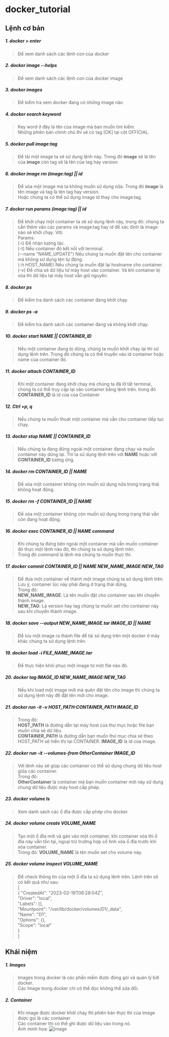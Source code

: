# docker_tutorial
## Lệnh cơ bản
##### 1. docker > enter
> Để xem danh sách các lệnh con của docker 
##### 2. docker image --helps
> Để xem danh sách các lệnh con của docker image
##### 3. docker images
> Để kiểm tra xem docker đang có những image nào
##### 4. docker search keyword
> Key word ở đây là tên của image mà bạn muốn tìm kiếm. <br/> 
Những phiên bản chính chủ thì sẽ có tag [OK] tại cột OFFICIAL.
##### 5. docker pull image:tag
> Để tải một image ta sẽ sử dụng lệnh này. Trong đó **image** sẽ là tên của **image** còn tag sẽ là tên của tag hay version

##### 6. docker image rm (image:tag) || id
> Để xóa một image mà ta không muốn sử dụng nữa. Trong đó **image** là tên image và tag là tên tag hay version. <br/>
Hoặc chúng ta có thể sử dụng image id thay cho image:tag.
##### 7. docker run params  (image:tag) || id
> Để khởi chạy một container ta sẽ sử dụng lệnh này, trong đó: chúng ta cần thêm vào các params và image:tag hay id để xác định là image nào sẽ khởi chạy. Với: <br/>
>Params:<br/> 
>(-i) Để nhận tương tác.<br/>
>(-t) Nếu container đó kết nối với terminal.<br/>
>(--name "NAME_UPDATE") Nếu chúng ta muốn đặt tên cho container mà không sử dụng tên tự động.<br/>
>(-h HOST_NAME) Nếu chúng ta muốn đặt lại hostname cho container.<br/>
>(-v) Để chia sẻ dữ liệu từ máy host vào container. Và khi container bị xóa thì dữ liệu tại máy host vẫn giữ nguyên. <br/>

##### 8. docker ps
> Để kiểm tra danh sách các container đang khởi chạy.
##### 9. docker ps -a
> Để kiểm tra danh sách các container đang và không khởi chạy.

##### 10. docker start NAME || CONTAINER_ID
> Nếu một container đang bị dừng, chúng ta muốn khởi chạy lại thì sử dụng lệnh trên. Trong đó chúng ta có thể truyền vào id container hoặc name của container đó.

##### 11. docker attach CONTAINER_ID
> Khi một container đang khởi chạy mà chúng ta đã lỡ tắt terminal, chúng ta có thể truy cập lại vào container bằng lệnh trên. trong đó **CONTAINER_ID** là id của của Container

##### 12. Ctrl +p, q
> Nếu chúng ta muốn thoát một container mà vẫn cho container tiếp tục chạy.

##### 13. docker stop NAME || CONTAINER_ID
> Nếu chúng ta đang đứng ngoài một container đang chạy và muốn container này dừng lại. Thì ta sử dụng lệnh trên với **NAME** hoặc với **CONTAINER_ID** tương ứng.

##### 14. docker rm CONTAINER_ID || NAME 
> Để xóa một container không còn muốn sử dụng nữa trong trạng thái không hoạt động.

##### 15. docker rm -f CONTAINER_ID || NAME
> Để xóa một container không còn muốn sử dụng trong trạng thái vẫn còn đang hoạt động.

##### 16. docker exec CONTAINER_ID || NAME  command
> Khi chúng ta đứng bên ngoài một container mà vẫn muốn container đó thực một lệnh nào đó, thì chúng ta sử dụng lệnh trên.<br/>
> Trong đó command là lệnh mà chúng ta muốn thực thi.

##### 17. docker commit CONTAINER_ID || NAME NEW_NAME_IMAGE:NEW_TAG
> Để đưa một container về thành một image chúng ta sử dụng lệnh trên. Lưu ý, container lúc này phải đang ở trạng thái dừng. <br/>
> Trong đó: <br/>
> **NEW_NAME_IMAGE**: Là tên muốn đặt cho container sau khi chuyển thành image. <br/>
> **NEW_TAG**: Là version hay tag chúng ta muốn set cho container này sau khi chuyển thành image.

##### 18. docker save --output NEW_NAME_IMAGE.tar IMAGE_ID || NAME
> Để lưu một image ra thành file để tái sử dụng trên một docker ở máy khác chúng ta sử dụng lệnh trên.

##### 19. docker load -i FILE_NAME_IMAGE.tar
> Để thực hiện khôi phục một image từ một file nào đó.

##### 20. docker tag IMAGE_ID NEW_NAME_IMAGE:NEW_TAG
> Nếu khi load một image mới mà quên đặt tên cho image thì chúng ta sử dụng lệnh này để đặt tên mới cho image.

##### 21. docker run -it -v HOST_PATH:CONTAINER_PATH IMAGE_ID
> Trong đó: <br/>
**HOST_PATH** là đường dẫn tại máy host của thư mục hoặc file bạn muốn chia sẻ dữ liệu. <br/>
**CONTAINER_PATH** là đường dẫn bạn muốn thư mục chia sẻ theo HOST_PATH sẽ hiển thị tại CONTAINER.
**IMAGE_ID** là id của image.

##### 22. docker run -it --volumes-from  OtherContainer IMAGE_ID
> Với lệnh này sẽ giúp các container có thể sử dụng chung dữ liệu host giữa các container. <br/>
> Trong đó: <br/>
**OtherContainer** là container mà bạn muốn container mới này sử dụng chung dữ liệu được máy host cấp phép.

##### 23. docker volume ls
> Xem danh sách các ổ đĩa được cấp phép cho docker.

##### 24. docker volume create VOLUME_NAME
> Tạo một ổ đĩa mới và gán vào một container, khi container xóa thì ổ đĩa này vẫn tồn tại, ngoại trừ trường hợp cố tình xóa ổ đĩa trước khi xóa container.<br/>
> Trong đó: **VOLUME_NAME** là tên muốn set cho volume này.

##### 25. docker volume inspect  VOLUME_NAME
> Để check thông tin của một ổ đĩa ta sử dụng lệnh trên. Lệnh trên sẽ có kết quả như sau: <br/>
> [ <br/>
{
    "CreatedAt": "2023-02-19T06:28:04Z",<br/>
    "Driver": "local",<br/>
    "Labels": {},<br/>
    "Mountpoint": "/var/lib/docker/volumes/D1/_data",<br/>
    "Name": "D1",<br/>
    "Options": {},<br/>
    "Scope": "local"<br/>
    }<br/>
]<br/>
## Khái niệm
##### 1. Images
> Images trong docker là các phần mềm được đóng gói và quản lý bởi docker. <br/>
Các Image trong docker chỉ có thể đọc không thể sửa đổi.<br/>
##### 2. Container
> Khi image được docker khởi chạy thì phiên bản thực thi của image được
gọi là các container <br/>
Các container thì có thể ghi được dữ liệu vào trong nó. <br/>
Ảnh minh họa:
![image](https://user-images.githubusercontent.com/84958646/219869218-f1b84c49-9cf9-45c5-a305-923ced8cb73b.png)


